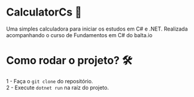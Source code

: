 # CalculatorCs 🔢
Uma simples calculadora para iniciar os estudos em C# e .NET.
Realizada acompanhando o curso de Fundamentos em C# do balta.io

# Como rodar o projeto? 🛠️
1 - Faça o `git clone` do repositório.   
2 - Execute `dotnet run` na raíz do projeto.
